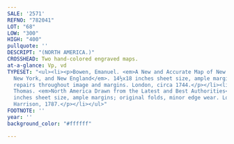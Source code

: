 ```yaml
---
SALE: '2571'
REFNO: "782041"
LOT: "68"
LOW: "300"
HIGH: "400"
pullquote: ''
DESCRIPT: "(NORTH AMERICA.)"
CROSSHEAD: Two hand-colored engraved maps.
at-a-glance: Vp, vd
TYPESET: "<ul><li><p>Bowen, Emanuel. <em>A New and Accurate Map of New Jersey, Pensilvania,
  New York, and New England</em>. 14½x18 inches sheet size, ample margins; scattered
  repairs throughout image and margins. London, circa 1744.</p></li><li><p>Kitchin,
  Thomas. <em>North America Drawn from the Latest and Best Authorities</em>. 14x16¼
  inches sheet size, ample margins; original folds, minor edge wear. London: For John
  Harrison, 1787.</p></li></ul>"
FOOTNOTE: ''
year: ''
background_color: "#ffffff"

---
```

